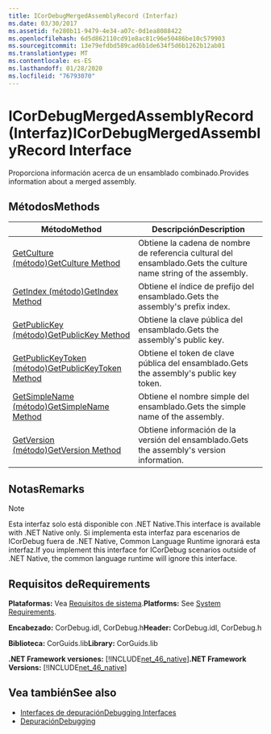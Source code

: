 ```yaml
---
title: ICorDebugMergedAssemblyRecord (Interfaz)
ms.date: 03/30/2017
ms.assetid: fe280b11-9479-4e34-a07c-0d1ea8088422
ms.openlocfilehash: 6d5d862110cd91e8ac81c96e50486be10c579903
ms.sourcegitcommit: 13e79efdbd589cad6b1de634f5d6b1262b12ab01
ms.translationtype: MT
ms.contentlocale: es-ES
ms.lasthandoff: 01/28/2020
ms.locfileid: "76793070"
---
```

# <a name="icordebugmergedassemblyrecord-interface"></a><span data-ttu-id="0302f-102">ICorDebugMergedAssemblyRecord (Interfaz)</span><span class="sxs-lookup"><span data-stu-id="0302f-102">ICorDebugMergedAssemblyRecord Interface</span></span>
<span data-ttu-id="0302f-103">Proporciona información acerca de un ensamblado combinado.</span><span class="sxs-lookup"><span data-stu-id="0302f-103">Provides information about a merged assembly.</span></span>  
  
## <a name="methods"></a><span data-ttu-id="0302f-104">Métodos</span><span class="sxs-lookup"><span data-stu-id="0302f-104">Methods</span></span>  
  
|<span data-ttu-id="0302f-105">Método</span><span class="sxs-lookup"><span data-stu-id="0302f-105">Method</span></span>|<span data-ttu-id="0302f-106">Descripción</span><span class="sxs-lookup"><span data-stu-id="0302f-106">Description</span></span>|  
|------------|-----------------|  
|[<span data-ttu-id="0302f-107">GetCulture (método)</span><span class="sxs-lookup"><span data-stu-id="0302f-107">GetCulture Method</span></span>](icordebugmergedassemblyrecord-getculture-method.md)|<span data-ttu-id="0302f-108">Obtiene la cadena de nombre de referencia cultural del ensamblado.</span><span class="sxs-lookup"><span data-stu-id="0302f-108">Gets the culture name string of the assembly.</span></span>|  
|[<span data-ttu-id="0302f-109">GetIndex (método)</span><span class="sxs-lookup"><span data-stu-id="0302f-109">GetIndex Method</span></span>](icordebugmergedassemblyrecord-getindex-method.md)|<span data-ttu-id="0302f-110">Obtiene el índice de prefijo del ensamblado.</span><span class="sxs-lookup"><span data-stu-id="0302f-110">Gets the assembly's prefix index.</span></span>|  
|[<span data-ttu-id="0302f-111">GetPublicKey (método)</span><span class="sxs-lookup"><span data-stu-id="0302f-111">GetPublicKey Method</span></span>](icordebugmergedassemblyrecord-getpublickey-method.md)|<span data-ttu-id="0302f-112">Obtiene la clave pública del ensamblado.</span><span class="sxs-lookup"><span data-stu-id="0302f-112">Gets the assembly's public key.</span></span>|  
|[<span data-ttu-id="0302f-113">GetPublicKeyToken (método)</span><span class="sxs-lookup"><span data-stu-id="0302f-113">GetPublicKeyToken Method</span></span>](icordebugmergedassemblyrecord-getpublickeytoken-method.md)|<span data-ttu-id="0302f-114">Obtiene el token de clave pública del ensamblado.</span><span class="sxs-lookup"><span data-stu-id="0302f-114">Gets the assembly's public key token.</span></span>|  
|[<span data-ttu-id="0302f-115">GetSimpleName (método)</span><span class="sxs-lookup"><span data-stu-id="0302f-115">GetSimpleName Method</span></span>](icordebugmergedassemblyrecord-getsimplename-method.md)|<span data-ttu-id="0302f-116">Obtiene el nombre simple del ensamblado.</span><span class="sxs-lookup"><span data-stu-id="0302f-116">Gets the simple name of the assembly.</span></span>|  
|[<span data-ttu-id="0302f-117">GetVersion (método)</span><span class="sxs-lookup"><span data-stu-id="0302f-117">GetVersion Method</span></span>](icordebugmergedassemblyrecord-getversion-method.md)|<span data-ttu-id="0302f-118">Obtiene información de la versión del ensamblado.</span><span class="sxs-lookup"><span data-stu-id="0302f-118">Gets the assembly's version information.</span></span>|  
  
## <a name="remarks"></a><span data-ttu-id="0302f-119">Notas</span><span class="sxs-lookup"><span data-stu-id="0302f-119">Remarks</span></span>  
  
> [!NOTE]
> <span data-ttu-id="0302f-120">Esta interfaz solo está disponible con .NET Native.</span><span class="sxs-lookup"><span data-stu-id="0302f-120">This interface is available with .NET Native only.</span></span> <span data-ttu-id="0302f-121">Si implementa esta interfaz para escenarios de ICorDebug fuera de .NET Native, Common Language Runtime ignorará esta interfaz.</span><span class="sxs-lookup"><span data-stu-id="0302f-121">If you implement this interface for ICorDebug scenarios outside of .NET Native, the common language runtime will ignore this interface.</span></span>  
  
## <a name="requirements"></a><span data-ttu-id="0302f-122">Requisitos de</span><span class="sxs-lookup"><span data-stu-id="0302f-122">Requirements</span></span>  
 <span data-ttu-id="0302f-123">**Plataformas:** Vea [Requisitos de sistema](../../../../docs/framework/get-started/system-requirements.md).</span><span class="sxs-lookup"><span data-stu-id="0302f-123">**Platforms:** See [System Requirements](../../../../docs/framework/get-started/system-requirements.md).</span></span>  
  
 <span data-ttu-id="0302f-124">**Encabezado:** CorDebug.idl, CorDebug.h</span><span class="sxs-lookup"><span data-stu-id="0302f-124">**Header:** CorDebug.idl, CorDebug.h</span></span>  
  
 <span data-ttu-id="0302f-125">**Biblioteca:** CorGuids.lib</span><span class="sxs-lookup"><span data-stu-id="0302f-125">**Library:** CorGuids.lib</span></span>  
  
 <span data-ttu-id="0302f-126">**.NET Framework versiones:** [!INCLUDE[net_46_native](../../../../includes/net-46-native-md.md)]</span><span class="sxs-lookup"><span data-stu-id="0302f-126">**.NET Framework Versions:** [!INCLUDE[net_46_native](../../../../includes/net-46-native-md.md)]</span></span>  
  
## <a name="see-also"></a><span data-ttu-id="0302f-127">Vea también</span><span class="sxs-lookup"><span data-stu-id="0302f-127">See also</span></span>

- [<span data-ttu-id="0302f-128">Interfaces de depuración</span><span class="sxs-lookup"><span data-stu-id="0302f-128">Debugging Interfaces</span></span>](debugging-interfaces.md)
- [<span data-ttu-id="0302f-129">Depuración</span><span class="sxs-lookup"><span data-stu-id="0302f-129">Debugging</span></span>](index.md)
